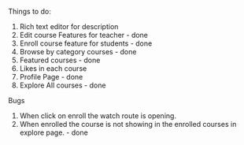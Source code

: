 Things to do:
1. Rich text editor for description
2. Edit course Features for teacher - done
3. Enroll course feature for students - done
4. Browse by category courses - done
5. Featured courses - done
6. Likes in each course
7. Profile Page - done
8. Explore All courses - done


Bugs
1. When click on enroll the watch route is opening.
2. When enrolled the course is not showing in the enrolled courses in explore page. - done